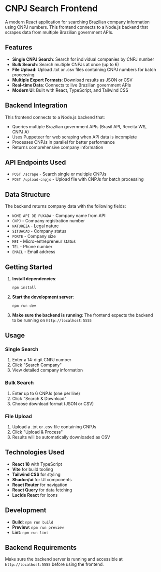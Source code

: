 # CNPJ Search Frontend

A modern React application for searching Brazilian company information using CNPJ numbers. This frontend connects to a Node.js backend that scrapes data from multiple Brazilian government APIs.

## Features

- **Single CNPJ Search**: Search for individual companies by CNPJ number
- **Bulk Search**: Search multiple CNPJs at once (up to 6)
- **File Upload**: Upload .txt or .csv files containing CNPJ numbers for batch processing
- **Multiple Export Formats**: Download results as JSON or CSV
- **Real-time Data**: Connects to live Brazilian government APIs
- **Modern UI**: Built with React, TypeScript, and Tailwind CSS

## Backend Integration

This frontend connects to a Node.js backend that:
- Queries multiple Brazilian government APIs (Brasil API, Receita WS, CNPJ A)
- Uses Puppeteer for web scraping when API data is incomplete
- Processes CNPJs in parallel for better performance
- Returns comprehensive company information

## API Endpoints Used

- `POST /scrape` - Search single or multiple CNPJs
- `POST /upload-cnpjs` - Upload file with CNPJs for batch processing

## Data Structure

The backend returns company data with the following fields:
- `NOME API DE PUXADA` - Company name from API
- `CNPJ` - Company registration number
- `NATUREZA` - Legal nature
- `SITUACAO` - Company status
- `PORTE` - Company size
- `MEI` - Micro-entrepreneur status
- `TEL` - Phone number
- `EMAIL` - Email address

## Getting Started

1. **Install dependencies**:
   ```bash
   npm install
   ```

2. **Start the development server**:
   ```bash
   npm run dev
   ```

3. **Make sure the backend is running**:
   The frontend expects the backend to be running on `http://localhost:5555`

## Usage

### Single Search
1. Enter a 14-digit CNPJ number
2. Click "Search Company"
3. View detailed company information

### Bulk Search
1. Enter up to 6 CNPJs (one per line)
2. Click "Search & Download"
3. Choose download format (JSON or CSV)

### File Upload
1. Upload a .txt or .csv file containing CNPJs
2. Click "Upload & Process"
3. Results will be automatically downloaded as CSV

## Technologies Used

- **React 18** with TypeScript
- **Vite** for build tooling
- **Tailwind CSS** for styling
- **Shadcn/ui** for UI components
- **React Router** for navigation
- **React Query** for data fetching
- **Lucide React** for icons

## Development

- **Build**: `npm run build`
- **Preview**: `npm run preview`
- **Lint**: `npm run lint`

## Backend Requirements

Make sure the backend server is running and accessible at `http://localhost:5555` before using the frontend.
